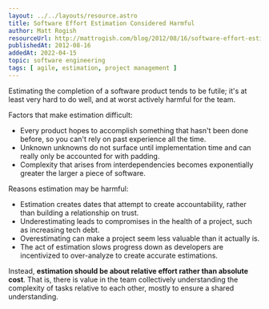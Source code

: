 ```yaml
---
layout: ../../layouts/resource.astro
title: Software Effort Estimation Considered Harmful
author: Matt Rogish
resourceUrl: http://mattrogish.com/blog/2012/08/16/software-effort-estimation-considered-harmful/
publishedAt: 2012-08-16
addedAt: 2022-04-15
topic: software engineering
tags: [ agile, estimation, project management ]
---
```


Estimating the completion of a software product tends to be futile; it's at least very hard to do well, and at worst actively harmful for the team.

Factors that make estimation difficult:

* Every product hopes to accomplish something that hasn't been done before, so you can't rely on past experience all the time.
* Unknown unknowns do not surface until implementation time and can really only be accounted for with padding.
* Complexity that arises from interdependencies becomes exponentially greater the larger a piece of software.

Reasons estimation may be harmful:

* Estimation creates dates that attempt to create accountability, rather than building a relationship on trust.
* Underestimating leads to compromises in the health of a project, such as increasing tech debt.
* Overestimating can make a project seem less valuable than it actually is.
* The act of estimation slows progress down as developers are incentivized to over-analyze to create accurate estimations.

Instead, **estimation should be about relative effort rather than absolute cost**. That is, there is value in the team collectively understanding the complexity of tasks relative to each other, mostly to ensure a shared understanding.
